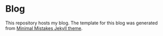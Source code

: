 # Blog

This repository hosts my blog. The template for this blog was generated from [Minimal Mistakes Jekyll theme](https://github.com/mmistakes/minimal-mistakes).